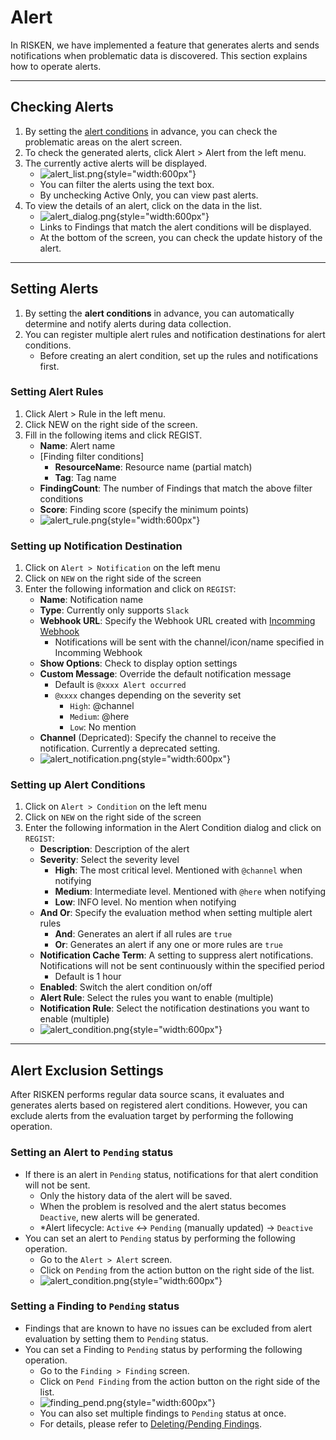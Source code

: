 # Alert
In RISKEN, we have implemented a feature that generates alerts and sends notifications when problematic data is discovered. This section explains how to operate alerts.

---
## Checking Alerts
1. By setting the [alert conditions](#_3) in advance, you can check the problematic areas on the alert screen.
2. To check the generated alerts, click Alert > Alert from the left menu.
3. The currently active alerts will be displayed.
    - ![alert_list.png](/img/risken/alert_list.png){style="width:600px"}
    - You can filter the alerts using the text box.
    - By unchecking Active Only, you can view past alerts.
4. To view the details of an alert, click on the data in the list.
    - ![alert_dialog.png](/img/risken/alert_dialog.png){style="width:600px"}
    - Links to Findings that match the alert conditions will be displayed.
    - At the bottom of the screen, you can check the update history of the alert.

---
## Setting Alerts
1. By setting the **alert conditions** in advance, you can automatically determine and notify alerts during data collection.
2. You can register multiple alert rules and notification destinations for alert conditions.
    - Before creating an alert condition, set up the rules and notifications first.

### Setting Alert Rules
1. Click Alert > Rule in the left menu.
2. Click NEW on the right side of the screen.
3. Fill in the following items and click REGIST.
    - **Name**: Alert name
    - [Finding filter conditions]
        - **ResourceName**: Resource name (partial match)
        - **Tag**: Tag name
    - **FindingCount**: The number of Findings that match the above filter conditions
    - **Score**: Finding score (specify the minimum points)
    - ![alert_rule.png](/img/risken/alert_rule.png){style="width:600px"}

### Setting up Notification Destination
1. Click on `Alert > Notification` on the left menu
2. Click on `NEW` on the right side of the screen
3. Enter the following information and click on `REGIST`:
    - **Name**: Notification name
    - **Type**: Currently only supports `Slack`
    - **Webhook URL**: Specify the Webhook URL created with [Incomming Webhook](https://api.slack.com/messaging/webhooks)
        - Notifications will be sent with the channel/icon/name specified in Incomming Webhook
    - **Show Options**: Check to display option settings
    - **Custom Message**: Override the default notification message
        - Default is `@xxxx Alert occurred`
        - `@xxxx` changes depending on the severity set
            - `High`: @channel
            - `Medium`: @here
            - `Low`: No mention
    - **Channel** (Depricated): Specify the channel to receive the notification. Currently a deprecated setting.
    - ![alert_notification.png](/img/risken/alert_notification.png){style="width:600px"}

### Setting up Alert Conditions
1. Click on `Alert > Condition` on the left menu
2. Click on `NEW` on the right side of the screen
3. Enter the following information in the Alert Condition dialog and click on `REGIST`:
    - **Description**: Description of the alert
    - **Severity**: Select the severity level
        - **High**: The most critical level. Mentioned with `@channel` when notifying
        - **Medium**: Intermediate level. Mentioned with `@here` when notifying
        - **Low**: INFO level. No mention when notifying
    - **And Or**: Specify the evaluation method when setting multiple alert rules
        - **And**: Generates an alert if all rules are `true`
        - **Or**: Generates an alert if any one or more rules are `true`
    - **Notification Cache Term**: A setting to suppress alert notifications. Notifications will not be sent continuously within the specified period
        - Default is 1 hour
    - **Enabled**: Switch the alert condition on/off
    - **Alert Rule**: Select the rules you want to enable (multiple)
    - **Notification Rule**: Select the notification destinations you want to enable (multiple)
    - ![alert_condition.png](/img/risken/alert_condition.png){style="width:600px"}

---
## Alert Exclusion Settings

After RISKEN performs regular data source scans, it evaluates and generates alerts based on registered alert conditions. However, you can exclude alerts from the evaluation target by performing the following operation.

### Setting an Alert to `Pending` status
- If there is an alert in `Pending` status, notifications for that alert condition will not be sent.
    - Only the history data of the alert will be saved.
    - When the problem is resolved and the alert status becomes `Deactive`, new alerts will be generated.
    - *Alert lifecycle: `Active` <-> `Pending` (manually updated) -> `Deactive`
- You can set an alert to `Pending` status by performing the following operation.
    - Go to the `Alert > Alert` screen.
    - Click on `Pending` from the action button on the right side of the list.
    - ![alert_condition.png](/img/risken/alert_pend.png){style="width:600px"}

### Setting a Finding to `Pending` status
- Findings that are known to have no issues can be excluded from alert evaluation by setting them to `Pending` status.
- You can set a Finding to `Pending` status by performing the following operation.
    - Go to the `Finding > Finding` screen.
    - Click on `Pend Finding` from the action button on the right side of the list.
    - ![finding_pend.png](/img/risken/finding_pend.png){style="width:600px"}
    - You can also set multiple findings to `Pending` status at once.
    - For details, please refer to [Deleting/Pending Findings](/risken/finding/#_4).
